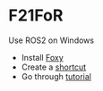 # F21FoR

Use ROS2 on Windows
* Install [Foxy](https://docs.ros.org/en/foxy/Installation/Windows-Install-Binary.html#alternative-ros-2-build-installation-from-aka-ms-ros)
* Create a [shortcut](http://wiki.ros.org/Installation/Windows)
* Go through [tutorial](https://docs.ros.org/en/foxy/Tutorials/Workspace/Creating-A-Workspace.html)
